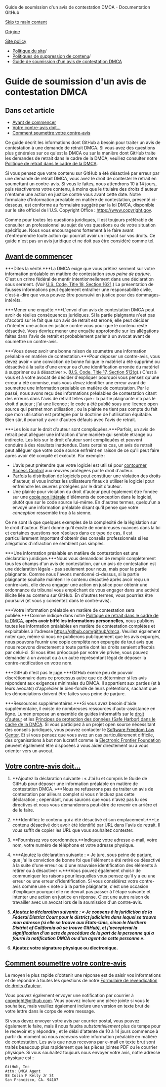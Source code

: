 Guide de soumission d'un avis de contestation DMCA - Documentation GitHub

[Skip to main content](#main-content)

[Origine](/fr)

[Site policy](/fr/site-policy)

* [Politique du site](/fr/site-policy)/
* [Politiques de suppression de contenu](/fr/site-policy/content-removal-policies)/
* [Guide de soumission d'un avis de contestation DMCA](/fr/site-policy/content-removal-policies/guide-to-submitting-a-dmca-counter-notice)

Guide de soumission d'un avis de contestation DMCA
==========

Dans cet article
----------

* [Avant de commencer](#before-you-start)
* [Votre contre-avis doit...](#your-counter-notice-must)
* [Comment soumettre votre contre-avis](#how-to-submit-your-counter-notice)

Ce guide décrit les informations dont GitHub a besoin pour traiter un avis de contestation à une demande de retrait DMCA. Si vous avez des questions plus générales sur ce qu'est la DMCA ou sur la manière dont GitHub traite les demandes de retrait dans le cadre de la DMCA, veuillez consulter notre [Politique de retrait dans le cadre de la DMCA](/fr/site-policy/content-removal-policies/dmca-takedown-policy).

Si vous pensez que votre contenu sur GitHub a été désactivé par erreur par une demande de retrait DMCA, vous avez le droit de contester le retrait en soumettant un contre-avis. Si vous le faites, nous attendrons 10 à 14 jours, puis réactiverons votre contenu, à moins que le titulaire des droits d'auteur n'entame une action en justice contre vous avant cette date. Notre formulaire d'information préalable en matière de contestation, présenté ci-dessous, est conforme au formulaire suggéré par la loi DMCA, disponible sur le site officiel de l'U.S. Copyright Office : <https://www.copyright.gov>.

Comme pour toutes les questions juridiques, il est toujours préférable de consulter un professionnel au sujet de vos questions ou de votre situation spécifique. Nous vous encourageons fortement à le faire avant d'entreprendre toute action qui pourrait avoir un impact sur vos droits. Ce guide n'est pas un avis juridique et ne doit pas être considéré comme tel.

[Avant de commencer](#before-you-start)
----------

***Dites la vérité.***La DMCA exige que vous prêtiez serment sur votre information préalable en matière de contestation *sous peine de parjure*. C'est un crime fédéral de mentir intentionnellement dans une déclaration sous serment. (*Voir* [U.S. Code, Title 18, Section 1621](https://www.gpo.gov/fdsys/pkg/USCODE-2011-title18/html/USCODE-2011-title18-partI-chap79-sec1621.htm).) La présentation de fausses informations peut également entraîner une responsabilité civile, c'est-à-dire que vous pouvez être poursuivi en justice pour des dommages-intérêts.

***Mener une enquête.***L'envoi d'un avis de contestation DMCA peut avoir de réelles conséquences juridiques. Si la partie plaignante n'est pas d'accord sur le fait que son avis de retrait est erroné, elle peut décider d'intenter une action en justice contre vous pour que le contenu reste désactivé. Vous devriez mener une enquête approfondie sur les allégations faites dans l'avis de retrait et probablement parler à un avocat avant de soumettre un contre-avis.

***Vous devez avoir une bonne raison de soumettre une information préalable en matière de contestation.***Pour déposer un contre-avis, vous devez avoir « une conviction de bonne foi que le matériel a été supprimé ou désactivé à la suite d'une erreur ou d'une identification erronée du matériel à supprimer ou à désactiver ». ([U.S. Code, Title 17, Section 512(g)](https://www.copyright.gov/title17/92chap5.html#512).) C'est à vous et à votre avocat de décider d'expliquer pourquoi vous pensez qu'une erreur a été commise, mais vous *devez* identifier une erreur avant de soumettre une information préalable en matière de contestation. Par le passé, nous avons reçu des informations préalables de contestation citant des erreurs dans l'avis de retrait telles que : la partie plaignante n'a pas le droit d'auteur ; j'ai une licence ; le code a été publié sous une licence open source qui permet mon utilisation ; ou la plainte ne tient pas compte du fait que mon utilisation est protégée par la doctrine de l'utilisation équitable. Bien sûr, il pourrait y avoir d'autres défauts avec l'avis de retrait.

***Les lois sur le droit d'auteur sont compliquées.***Parfois, un avis de retrait peut alléguer une infraction d'une manière qui semble étrange ou indirecte. Les lois sur le droit d'auteur sont compliquées et peuvent conduire à des résultats inattendus. Dans certains cas, un avis de retrait peut alléguer que votre code source enfreint en raison de ce qu'il peut faire après avoir été compilé et exécuté. Par exemple :

* L'avis peut prétendre que votre logiciel est utilisé pour [contourner Access Control](https://www.copyright.gov/title17/92chap12.html) aux œuvres protégées par le droit d'auteur.
* [Parfois](https://www.copyright.gov/docs/mgm/) la distribution de logiciels peut constituer une violation des droits d'auteur, si vous incitez les utilisateurs finaux à utiliser le logiciel pour enfreindre les œuvres protégées par le droit d'auteur.
* Une plainte pour violation du droit d'auteur peut également être fondée sur une [copie non littérale](https://en.wikipedia.org/wiki/Substantial_similarity) d'éléments de conception dans le logiciel, plutôt que sur le code source lui-même. En d'autres termes, quelqu'un a envoyé une information préalable disant qu'il pense que votre *conception* ressemble trop à la sienne.

Ce ne sont là que quelques exemples de la complexité de la législation sur le droit d'auteur. Étant donné qu'il existe de nombreuses nuances dans la loi et certaines questions non résolues dans ce type de cas, il est particulièrement important d'obtenir des conseils professionnels si les allégations d'infraction ne semblent pas simples.

***Une information préalable en matière de contestation est une déclaration juridique.***Nous vous demandons de remplir complètement tous les champs d'un avis de contestation, car un avis de contestation est une déclaration légale - pas seulement pour nous, mais pour la partie plaignante. Comme nous l'avons mentionné ci-dessus, si la partie plaignante souhaite maintenir le contenu désactivé après avoir reçu un contre-avis, elle devra engager une action en justice pour obtenir une ordonnance du tribunal vous empêchant de vous engager dans une activité illicite liée au contenu sur GitHub. En d'autres termes, vous pourriez être poursuivi (et vous y consentez dans le contre-avis).

***Votre information préalable en matière de contestation sera publiée.***Comme indiqué dans notre [Politique de retrait dans le cadre de la DMCA](/fr/site-policy/content-removal-policies/dmca-takedown-policy#d-transparency), **après avoir biffé les informations personnelles,** nous publions toutes les information préalables en matière de contestation complètes et exploitables à l'adresse <https://github.com/github/dmca>. Veuillez également noter que, même si nous ne publierons publiquement que les avis expurgés, nous pouvons fournir une copie complète non expurgée de tout avis que nous recevons directement à toute partie dont les droits seraient affectés par celui-ci. Si vous êtes préoccupé par votre vie privée, vous pouvez demander à un avocat ou à un autre représentant légal de déposer la contre-notification en votre nom.

***GitHub n'est pas le juge.***GitHub exerce peu de pouvoir discrétionnaire dans ce processus autre que de déterminer si les avis répondent aux exigences minimales du DMCA. Il appartient aux parties (et à leurs avocats) d'apprécier le bien-fondé de leurs prétentions, sachant que les dénonciations doivent être faites sous peine de parjure.

***Ressources supplémentaires.***Si vous avez besoin d'aide supplémentaire, il existe de nombreuses ressources d'auto-assistance en ligne. Lumen propose un ensemble de guides informatifs sur le [droit d'auteur](https://www.lumendatabase.org/topics/5) et les [Principes de protection des données (Safe Harbor) dans le cadre de la DMCA](https://www.lumendatabase.org/topics/14). Si vous participez à un projet open source nécessitant des conseils juridiques, vous pouvez contacter le [Software Freedom Law Center](https://www.softwarefreedom.org/about/contact/). Et si vous pensez que vous avez un cas particulièrement difficile, des organisations à but non lucratif comme la [Electronic Frontier Foundation](https://www.eff.org/pages/legal-assistance) peuvent également être disposées à vous aider directement ou à vous orienter vers un avocat.

[Votre contre-avis doit...](#your-counter-notice-must)
----------

1. **Ajoutez la déclaration suivante : « J'ai lu et compris le Guide de GitHub pour déposer une information préalable en matière de contestation DMCA. »**Nous ne refuserons pas de traiter un avis de contestation par ailleurs complet si vous n'incluez pas cette déclaration ; cependant, nous saurons que vous n'avez pas lu ces directives et nous vous demanderons peut-être de revenir en arrière et de le faire.

2. ***Identifiez le contenu qui a été désactivé et son emplacement.***Le contenu désactivé doit avoir été identifié par URL dans l'avis de retrait. Il vous suffit de copier les URL que vous souhaitez contester.

3. **Fournissez vos coordonnées.**Indiquez votre adresse e-mail, votre nom, votre numéro de téléphone et votre adresse physique.

4. ***Ajoutez la déclaration suivante : « Je jure, sous peine de parjure, que j'ai la conviction de bonne foi que l'élément a été retiré ou désactivé à la suite d'une erreur ou d'une mauvaise identification des éléments à retirer ou à désactiver ».***Vous pouvez également choisir de communiquer les raisons pour lesquelles vous pensez qu'il y a eu une erreur ou une erreur d'identification. Si vous considérez votre contre-avis comme une « note » à la partie plaignante, c'est une occasion d'expliquer pourquoi elle ne devrait pas passer à l'étape suivante et intenter une action en justice en réponse. C'est une autre raison de travailler avec un avocat lors de la soumission d'un contre-avis.

5. ***Ajoutez la déclaration suivante : « Je consens à la juridiction de la Federal District Court pour le district judiciaire dans lequel se trouve mon adresse (si elle se trouve aux États-Unis, sinon le Northern District of California où se trouve GitHub), et j'accepterai la signification d'un acte de procédure de la part de la personne qui a fourni la notification DMCA ou d'un agent de cette personne ».***

6. **Ajoutez votre signature physique ou électronique.**

[Comment soumettre votre contre-avis](#how-to-submit-your-counter-notice)
----------

Le moyen le plus rapide d'obtenir une réponse est de saisir vos informations et de répondre à toutes les questions de notre [Formulaire de revendication de droits d’auteur](https://github.com/contact/dmca).

Vous pouvez également envoyer une notification par courrier à [copyright@github.com](mailto:copyright@github.com). Vous pouvez inclure une pièce jointe si vous le souhaitez, mais veuillez également inclure une version en texte brut de votre lettre dans le corps de votre message.

Si vous devez envoyer votre avis par courrier postal, vous pouvez également le faire, mais il nous faudra *substantiellement* plus de temps pour le recevoir et y répondre ; et le délai d'attente de 10 à 14 jours commence à partir du moment où nous *recevons* votre information préalable en matière de contestation. Les avis que nous recevons par e-mail en texte brut sont traités beaucoup plus rapidement que les pièces jointes PDF ou le courrier physique. Si vous souhaitez toujours nous envoyer votre avis, notre adresse physique est :

```
GitHub, Inc
Attn: DMCA Agent
88 Colin P Kelly Jr St
San Francisco, CA. 94107

```
